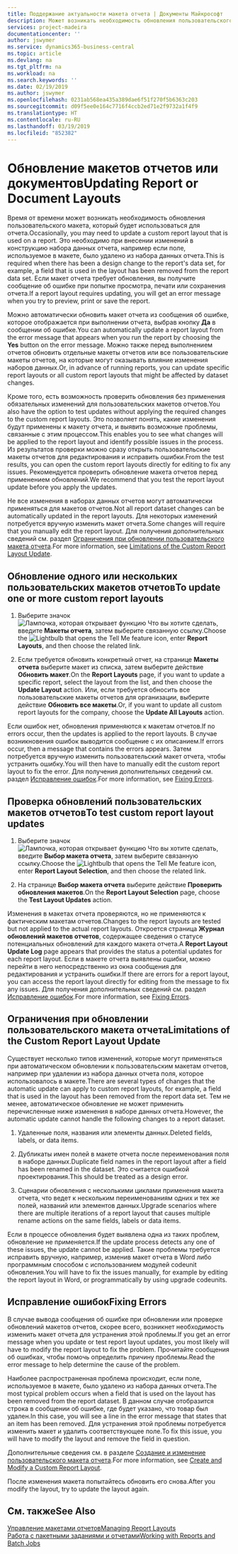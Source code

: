 ```yaml
---
title: Поддержание актуальности макета отчета | Документы Майкрософт
description: Может возникать необходимость обновления пользовательского макета, который будет использоваться для отчета. Это необходимо при внесении изменений в конструкцию набора данных отчета, например если поле, используемое в макете, было удалено из набора данных отчета.
services: project-madeira
documentationcenter: ''
author: jswymer
ms.service: dynamics365-business-central
ms.topic: article
ms.devlang: na
ms.tgt_pltfrm: na
ms.workload: na
ms.search.keywords: ''
ms.date: 02/19/2019
ms.author: jswymer
ms.openlocfilehash: 0231ab568ea435a389dae6f51f270f5b6363c203
ms.sourcegitcommit: d09f5ee0e164c7716f4ccb2ed71e2f9732a1f4f9
ms.translationtype: HT
ms.contentlocale: ru-RU
ms.lasthandoff: 03/19/2019
ms.locfileid: "852382"
---
```

# <a name="updating-report-or-document-layouts"></a><span data-ttu-id="e3409-104">Обновление макетов отчетов или документов</span><span class="sxs-lookup"><span data-stu-id="e3409-104">Updating Report or Document Layouts</span></span>
<span data-ttu-id="e3409-105">Время от времени может возникать необходимость обновления пользовательского макета, который будет использоваться для отчета.</span><span class="sxs-lookup"><span data-stu-id="e3409-105">Occasionally, you may need to update a custom report layout that is used on a report.</span></span> <span data-ttu-id="e3409-106">Это необходимо при внесении изменений в конструкцию набора данных отчета, например если поле, используемое в макете, было удалено из набора данных отчета.</span><span class="sxs-lookup"><span data-stu-id="e3409-106">This is required when there has been a design change to the report's data set, for example, a field that is used in the layout has been removed from the report data set.</span></span> <span data-ttu-id="e3409-107">Если макет отчета требует обновления, вы получите сообщение об ошибке при попытке просмотра, печати или сохранения отчета.</span><span class="sxs-lookup"><span data-stu-id="e3409-107">If a report layout requires updating, you will get an error message when you try to preview, print or save the report.</span></span>  

<span data-ttu-id="e3409-108">Можно автоматически обновить макет отчета из сообщения об ошибке, которое отображается при выполнении отчета, выбрав кнопку **Да** в сообщении об ошибке.</span><span class="sxs-lookup"><span data-stu-id="e3409-108">You can automatically update a report layout from the error message that appears when you run the report by choosing the **Yes** button on the error message.</span></span> <span data-ttu-id="e3409-109">Можно также перед выполнением отчетов обновить отдельные макеты отчетов или все пользовательские макеты отчетов, на которые могут оказывать влияние изменения наборов данных.</span><span class="sxs-lookup"><span data-stu-id="e3409-109">Or, in advance of running reports, you can update specific report layouts or all custom report layouts that might be affected by dataset changes.</span></span>  

<span data-ttu-id="e3409-110">Кроме того, есть возможность проверить обновления без применения обязательных изменений для пользовательских макетов отчетов.</span><span class="sxs-lookup"><span data-stu-id="e3409-110">You also have the option to test updates without applying the required changes to the custom report layouts.</span></span> <span data-ttu-id="e3409-111">Это позволяет понять, какие изменения будут применены к макету отчета, и выявить возможные проблемы, связанные с этим процессом.</span><span class="sxs-lookup"><span data-stu-id="e3409-111">This enables you to see what changes will be applied to the report layout and identify possible issues in the process.</span></span> <span data-ttu-id="e3409-112">Из результатов проверки можно сразу открыть пользовательские макеты отчетов для редактирования и исправить ошибки.</span><span class="sxs-lookup"><span data-stu-id="e3409-112">From the test results, you can open the custom report layouts directly for editing to fix any issues.</span></span> <span data-ttu-id="e3409-113">Рекомендуется проверить обновление макета отчетов перед применением обновлений.</span><span class="sxs-lookup"><span data-stu-id="e3409-113">We recommend that you test the report layout update before you apply the updates.</span></span>  

<span data-ttu-id="e3409-114">Не все изменения в наборах данных отчетов могут автоматически применяться для макетов отчетов.</span><span class="sxs-lookup"><span data-stu-id="e3409-114">Not all report dataset changes can be automatically updated in the report layouts.</span></span> <span data-ttu-id="e3409-115">Для некоторых изменений потребуется вручную изменить макет отчета.</span><span class="sxs-lookup"><span data-stu-id="e3409-115">Some changes will require that you manually edit the report layout.</span></span> <span data-ttu-id="e3409-116">Для получения дополнительных сведений см. раздел [Ограничения при обновлении пользовательского макета отчета](ui-update-report-layouts.md#UpdateLimitations).</span><span class="sxs-lookup"><span data-stu-id="e3409-116">For more information, see [Limitations of the Custom Report Layout Update](ui-update-report-layouts.md#UpdateLimitations).</span></span>  

## <a name="to-update-one-or-more-custom-report-layouts"></a><span data-ttu-id="e3409-117">Обновление одного или нескольких пользовательских макетов отчетов</span><span class="sxs-lookup"><span data-stu-id="e3409-117">To update one or more custom report layouts</span></span>  

1.  <span data-ttu-id="e3409-118">Выберите значок ![Лампочка, которая открывает функцию Что вы хотите сделать](media/ui-search/search_small.png "Что вы хотите сделать"), введите **Макеты отчета**, затем выберите связанную ссылку.</span><span class="sxs-lookup"><span data-stu-id="e3409-118">Choose the ![Lightbulb that opens the Tell Me feature](media/ui-search/search_small.png "Tell me what you want to do") icon, enter **Report Layouts**, and then choose the related link.</span></span>  

2.  <span data-ttu-id="e3409-119">Если требуется обновить конкретный отчет, на странице **Макеты отчета** выберите макет из списка, затем выберите действие **Обновить макет**.</span><span class="sxs-lookup"><span data-stu-id="e3409-119">On the **Report Layouts** page, if you want to update a specific report, select the layout from the list, and then choose the **Update Layout** action.</span></span> <span data-ttu-id="e3409-120">Или, если требуется обносить все пользовательские макеты отчетов для организации, выберите действие **Обновить все макеты**.</span><span class="sxs-lookup"><span data-stu-id="e3409-120">Or, if you want to update all custom report layouts for the company, choose the **Update All Layouts** action.</span></span>  

<span data-ttu-id="e3409-121">Если ошибок нет, обновления применяются к макетам отчетов.</span><span class="sxs-lookup"><span data-stu-id="e3409-121">If no errors occur, then the updates is applied to the report layouts.</span></span> <span data-ttu-id="e3409-122">В случае возникновения ошибок выводится сообщение с их описанием.</span><span class="sxs-lookup"><span data-stu-id="e3409-122">If errors occur, then a message that contains the errors appears.</span></span> <span data-ttu-id="e3409-123">Затем потребуется вручную изменить пользовательский макет отчета, чтобы устранить ошибку.</span><span class="sxs-lookup"><span data-stu-id="e3409-123">You will then have to manually edit the custom report layout to fix the error.</span></span> <span data-ttu-id="e3409-124">Для получения дополнительных сведений см. раздел [Исправление ошибок](ui-update-report-layouts.md#FixErrors).</span><span class="sxs-lookup"><span data-stu-id="e3409-124">For more information, see [Fixing Errors](ui-update-report-layouts.md#FixErrors).</span></span>  

## <a name="to-test-custom-report-layout-updates"></a><span data-ttu-id="e3409-125">Проверка обновлений пользовательских макетов отчетов</span><span class="sxs-lookup"><span data-stu-id="e3409-125">To test custom report layout updates</span></span>  

1.  <span data-ttu-id="e3409-126">Выберите значок ![Лампочка, которая открывает функцию Что вы хотите сделать](media/ui-search/search_small.png "Что вы хотите сделать"), введите **Выбор макета отчета**, затем выберите связанную ссылку.</span><span class="sxs-lookup"><span data-stu-id="e3409-126">Choose the ![Lightbulb that opens the Tell Me feature](media/ui-search/search_small.png "Tell me what you want to do") icon, enter **Report Layout Selection**, and then choose the related link.</span></span>  

2.  <span data-ttu-id="e3409-127">На странице **Выбор макета отчета** выберите действие **Проверить обновления макетов**.</span><span class="sxs-lookup"><span data-stu-id="e3409-127">On the **Report Layout Selection** page, choose the **Test Layout Updates** action.</span></span>  

 <span data-ttu-id="e3409-128">Изменения в макетах отчета проверяются, но не применяются к фактическим макетам отчетов.</span><span class="sxs-lookup"><span data-stu-id="e3409-128">Changes to the report layouts are tested but not applied to the actual report layouts.</span></span> <span data-ttu-id="e3409-129">Откроется страница **Журнал обновлений макетов отчетов**, содержащее сведения о статусе потенциальных обновлений для каждого макета отчета.</span><span class="sxs-lookup"><span data-stu-id="e3409-129">A **Report Layout Update Log** page appears that provides the status a potential updates for each report layout.</span></span> <span data-ttu-id="e3409-130">Если в макете отчета выявлены ошибки, можно перейти в него непосредственно из окна сообщения для редактирования и устранить ошибки.</span><span class="sxs-lookup"><span data-stu-id="e3409-130">If there are errors for a report layout, you can access the report layout directly for editing from the message to fix any issues.</span></span> <span data-ttu-id="e3409-131">Для получения дополнительных сведений см. раздел [Исправление ошибок](ui-update-report-layouts.md#FixErrors).</span><span class="sxs-lookup"><span data-stu-id="e3409-131">For more information, see [Fixing Errors](ui-update-report-layouts.md#FixErrors).</span></span>  

##  <a name="UpdateLimitations"></a> <span data-ttu-id="e3409-132">Ограничения при обновлении пользовательского макета отчета</span><span class="sxs-lookup"><span data-stu-id="e3409-132">Limitations of the Custom Report Layout Update</span></span>  
 <span data-ttu-id="e3409-133">Существует несколько типов изменений, которые могут применяться при автоматическом обновлении к пользовательским макетам отчетов, например при удалении из набора данных отчета поля, которое использовалось в макете.</span><span class="sxs-lookup"><span data-stu-id="e3409-133">There are several types of changes that the automatic update can apply to custom report layouts, for example, a field that is used in the layout has been removed from the report data set.</span></span> <span data-ttu-id="e3409-134">Тем не менее, автоматическое обновление не может применить перечисленные ниже изменения в наборе данных отчета.</span><span class="sxs-lookup"><span data-stu-id="e3409-134">However, the automatic update cannot handle the following changes to a report dataset.</span></span>  

1.  <span data-ttu-id="e3409-135">Удаленные поля, названия или элементы данных.</span><span class="sxs-lookup"><span data-stu-id="e3409-135">Deleted fields, labels, or data items.</span></span>  

2.  <span data-ttu-id="e3409-136">Дубликаты имен полей в макете отчета после переименования поля в наборе данных.</span><span class="sxs-lookup"><span data-stu-id="e3409-136">Duplicate field names in the report layout after a field has been renamed in the dataset.</span></span> <span data-ttu-id="e3409-137">Это считается ошибкой проектирования.</span><span class="sxs-lookup"><span data-stu-id="e3409-137">This should be treated as a design error.</span></span>  

3.  <span data-ttu-id="e3409-138">Сценарии обновления с несколькими циклами применения макета отчета, что ведет к нескольким переименованиям одних и тех же полей, названий или элементов данных.</span><span class="sxs-lookup"><span data-stu-id="e3409-138">Upgrade scenarios where there are multiple iterations of a report layout that causes multiple rename actions on the same fields, labels or data items.</span></span>  

 <span data-ttu-id="e3409-139">Если в процессе обновления будет выявлена одна из таких проблем, обновление не применяется.</span><span class="sxs-lookup"><span data-stu-id="e3409-139">If the update process detects any one of these issues, the update cannot be applied.</span></span> <span data-ttu-id="e3409-140">Такие проблемы требуется исправить вручную, например, изменив макет отчета в Word либо программным способом с использованием модулей codeunit обновления.</span><span class="sxs-lookup"><span data-stu-id="e3409-140">You will have to fix the issues manually, for example by editing the report layout in Word, or programmatically by using upgrade codeunits.</span></span>  

##  <a name="FixErrors"></a> <span data-ttu-id="e3409-141">Исправление ошибок</span><span class="sxs-lookup"><span data-stu-id="e3409-141">Fixing Errors</span></span>  
 <span data-ttu-id="e3409-142">В случае вывода сообщения об ошибке при обновлении или проверке обновлений макетов отчетов, скорее всего, возникнет необходимость изменить макет отчета для устранения этой проблемы.</span><span class="sxs-lookup"><span data-stu-id="e3409-142">If you get an error message when you update or test report layout updates, you most likely will have to modify the report layout to fix the problem.</span></span> <span data-ttu-id="e3409-143">Прочитайте сообщения об ошибках, чтобы помочь определить причину проблемы.</span><span class="sxs-lookup"><span data-stu-id="e3409-143">Read the error message to help determine the cause of the problem.</span></span>  

 <span data-ttu-id="e3409-144">Наиболее распространенная проблема происходит, если поле, используемое в макете, было удалено из набора данных отчета.</span><span class="sxs-lookup"><span data-stu-id="e3409-144">The most typical problem occurs when a field that is used on the layout has been removed from the report dataset.</span></span> <span data-ttu-id="e3409-145">В данном случае отобразится строка в сообщении об ошибке, где будет указано, что товар был удален.</span><span class="sxs-lookup"><span data-stu-id="e3409-145">In this case, you will see a line in the error message that states that an item has been removed.</span></span> <span data-ttu-id="e3409-146">Для устранения этой проблемы потребуется изменить макет и удалить соответствующее поле.</span><span class="sxs-lookup"><span data-stu-id="e3409-146">To fix this issue, you will have to modify the layout and remove the field in question.</span></span>  

 <span data-ttu-id="e3409-147">Дополнительные сведения см. в разделе [Создание и изменение пользовательского макета отчета](ui-how-create-custom-report-layout.md#ModifyCustomLayout).</span><span class="sxs-lookup"><span data-stu-id="e3409-147">For more information, see [Create and Modify a Custom Report Layout](ui-how-create-custom-report-layout.md#ModifyCustomLayout).</span></span>  

 <span data-ttu-id="e3409-148">После изменения макета попытайтесь обновить его снова.</span><span class="sxs-lookup"><span data-stu-id="e3409-148">After you modify the layout, try to update the layout again.</span></span>  

## <a name="see-also"></a><span data-ttu-id="e3409-149">См. также</span><span class="sxs-lookup"><span data-stu-id="e3409-149">See Also</span></span>  
 [<span data-ttu-id="e3409-150">Управление макетами отчетов</span><span class="sxs-lookup"><span data-stu-id="e3409-150">Managing Report Layouts</span></span>](ui-manage-report-layouts.md)  
 [<span data-ttu-id="e3409-151">Работа с пакетными заданиями и отчетами</span><span class="sxs-lookup"><span data-stu-id="e3409-151">Working with Reports and Batch Jobs</span></span>](ui-work-report.md)  
